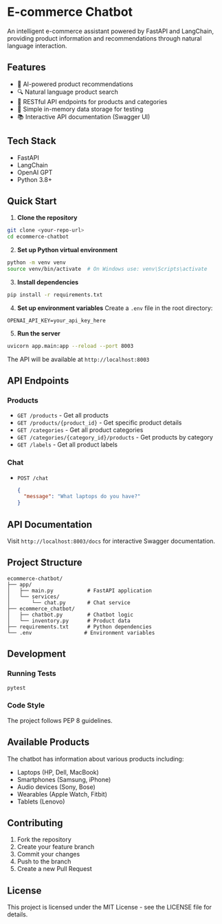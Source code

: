 # E-commerce Chatbot

An intelligent e-commerce assistant powered by FastAPI and LangChain, providing product information and recommendations through natural language interaction.

## Features

- 🤖 AI-powered product recommendations
- 🔍 Natural language product search
- 📱 RESTful API endpoints for products and categories
- 🔐 Simple in-memory data storage for testing
- 📚 Interactive API documentation (Swagger UI)

## Tech Stack

- FastAPI
- LangChain
- OpenAI GPT
- Python 3.8+

## Quick Start

1. **Clone the repository**
```bash
git clone <your-repo-url>
cd ecommerce-chatbot
```

2. **Set up Python virtual environment**
```bash
python -m venv venv
source venv/bin/activate  # On Windows use: venv\Scripts\activate
```

3. **Install dependencies**
```bash
pip install -r requirements.txt
```

4. **Set up environment variables**
Create a `.env` file in the root directory:
```
OPENAI_API_KEY=your_api_key_here
```

5. **Run the server**
```bash
uvicorn app.main:app --reload --port 8003
```

The API will be available at `http://localhost:8003`

## API Endpoints

### Products

- `GET /products` - Get all products
- `GET /products/{product_id}` - Get specific product details
- `GET /categories` - Get all product categories
- `GET /categories/{category_id}/products` - Get products by category
- `GET /labels` - Get all product labels

### Chat

- `POST /chat`
  ```json
  {
    "message": "What laptops do you have?"
  }
  ```

## API Documentation

Visit `http://localhost:8003/docs` for interactive Swagger documentation.

## Project Structure

```
ecommerce-chatbot/
├── app/
│   ├── main.py           # FastAPI application
│   └── services/
│       └── chat.py       # Chat service
├── ecommerce_chatbot/
│   ├── chatbot.py        # Chatbot logic
│   └── inventory.py      # Product data
├── requirements.txt      # Python dependencies
└── .env                 # Environment variables
```

## Development

### Running Tests
```bash
pytest
```

### Code Style
The project follows PEP 8 guidelines.

## Available Products

The chatbot has information about various products including:
- Laptops (HP, Dell, MacBook)
- Smartphones (Samsung, iPhone)
- Audio devices (Sony, Bose)
- Wearables (Apple Watch, Fitbit)
- Tablets (Lenovo)

## Contributing

1. Fork the repository
2. Create your feature branch
3. Commit your changes
4. Push to the branch
5. Create a new Pull Request

## License

This project is licensed under the MIT License - see the LICENSE file for details. 